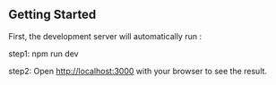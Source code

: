 
## Getting Started

First, the development server will automatically run :


step1: npm run dev


step2: Open [http://localhost:3000](http://localhost:3000) with your browser to see the result.
